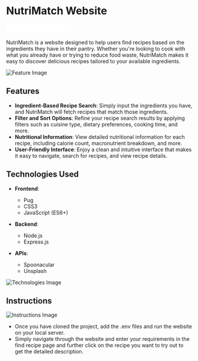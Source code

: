 # NutriMatch Website

![NutriMatch Logo](/Git_Images/nutrimatch_logo.png)

NutriMatch is a website designed to help users find recipes based on the ingredients they have in their pantry. Whether you're looking to cook with what you already have or trying to reduce food waste, NutriMatch makes it easy to discover delicious recipes tailored to your available ingredients.

![Feature Image](path/to/your/feature-image.png)

## Features

- **Ingredient-Based Recipe Search**: Simply input the ingredients you have, and NutriMatch will fetch recipes that match those ingredients.
- **Filter and Sort Options**: Refine your recipe search results by applying filters such as cuisine type, dietary preferences, cooking time, and more.
- **Nutritional Information**: View detailed nutritional information for each recipe, including calorie count, macronutrient breakdown, and more.
- **User-Friendly Interface**: Enjoy a clean and intuitive interface that makes it easy to navigate, search for recipes, and view recipe details.

## Technologies Used

- **Frontend**:
  - Pug
  - CSS3
  - JavaScript (ES6+)

- **Backend**:
  - Node.js
  - Express.js

- **APIs**:
  - Spoonacular
  - Unsplash

![Technologies Image](path/to/your/technologies-image.png)

## Instructions

![Instructions Image](path/to/your/instructions-image.png)

- Once you have cloned the project, add the .env files and run the website on your local server.
- Simply navigate through the website and enter your requirements in the find recipe page and further click on the recipe you want to try out to get the detailed description.
